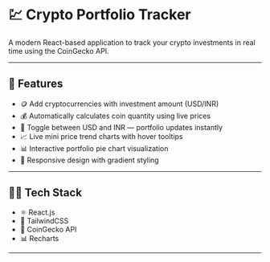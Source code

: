# 💹 Crypto Portfolio Tracker

A modern React-based application to track your crypto investments in real time using the CoinGecko API.

---

## 🚀 Features

- 🪙 Add cryptocurrencies with investment amount (USD/INR)
- 💰 Automatically calculates coin quantity using live prices
- 🔄 Toggle between USD and INR — portfolio updates instantly
- 📈 Live mini price trend charts with hover tooltips
- 📊 Interactive portfolio pie chart visualization
- 🧾 Responsive design with gradient styling

---

## 🧑‍💻 Tech Stack

- ⚛️ React.js
- 🎨 TailwindCSS
- 📡 CoinGecko API
- 📊 Recharts

---
